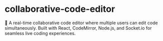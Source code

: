 # collaborative-code-editor
🚀 A real-time collaborative code editor where multiple users can edit code simultaneously. Built with React, CodeMirror, Node.js, and Socket.io for seamless live coding experiences.

